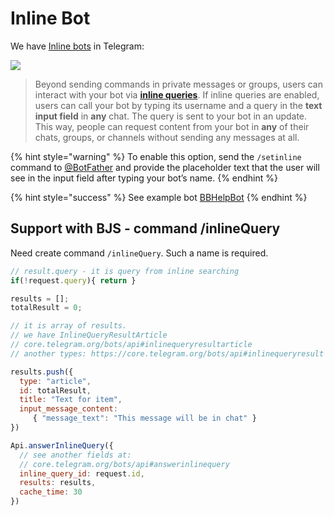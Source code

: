 # Inline Bot

We have [Inline bots](https://core.telegram.org/bots/inline) in Telegram:

[![](https://core.telegram.org/file/811140995/1/I-wubuXAnzk/2e39739d0ac6bd5458)](https://core.telegram.org/file/811140995/1/I-wubuXAnzk/2e39739d0ac6bd5458)

> Beyond sending commands in private messages or groups, users can interact with your bot via [**inline queries**](https://core.telegram.org/bots/api#inline-mode). If inline queries are enabled, users can call your bot by typing its username and a query in the **text input field** in **any** chat. The query is sent to your bot in an update. This way, people can request content from your bot in **any** of their chats, groups, or channels without sending any messages at all.

{% hint style="warning" %}
To enable this option, send the `/setinline` command to [@BotFather](https://telegram.me/botfather) and provide the placeholder text that the user will see in the input field after typing your bot’s name.
{% endhint %}

{% hint style="success" %}
See example bot [BBHelpBot](https://t.me/bbhelpbot)
{% endhint %}

## Support with BJS - command /inlineQuery

Need create command `/inlineQuery`. Such a name is required.

```javascript
// result.query - it is query from inline searching
if(!request.query){ return }

results = [];
totalResult = 0;

// it is array of results.
// we have InlineQueryResultArticle
// core.telegram.org/bots/api#inlinequeryresultarticle
// another types: https://core.telegram.org/bots/api#inlinequeryresult

results.push({
  type: "article",
  id: totalResult,
  title: "Text for item",
  input_message_content:
     { "message_text": "This message will be in chat" }
})

Api.answerInlineQuery({
  // see another fields at:
  // core.telegram.org/bots/api#answerinlinequery
  inline_query_id: request.id,
  results: results,
  cache_time: 30
})
```

